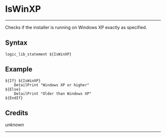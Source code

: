 # IsWinXP

---

Checks if the installer is running on Windows XP exactly as specified.

## Syntax

	logic_lib_statement ${IsWinXP}

## Example

	${If} ${IsWinXP}
		DetailPrint "Windows XP or higher"
	${Else}
		DetailPrint "Older than Windows XP"
	${EndIf}

## Credits

*unknown*

---
